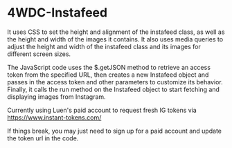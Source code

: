# 4WDC-Instafeed

It uses CSS to set the height and alignment of the instafeed class, as well as the height and width of the images it contains. It also uses media queries to adjust the height and width of the instafeed class and its images for different screen sizes.

The JavaScript code uses the $.getJSON method to retrieve an access token from the specified URL, then creates a new Instafeed object and passes in the access token and other parameters to customize its behavior. Finally, it calls the run method on the Instafeed object to start fetching and displaying images from Instagram.

Currently using Luen's paid account to request fresh IG tokens via https://www.instant-tokens.com/

If things break, you may just need to sign up for a paid account and update the token url in the code.
